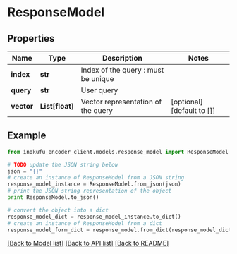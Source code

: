 # ResponseModel


## Properties
Name | Type | Description | Notes
------------ | ------------- | ------------- | -------------
**index** | **str** | Index of the query : must be unique | 
**query** | **str** | User query | 
**vector** | **List[float]** | Vector representation of the query | [optional] [default to []]

## Example

```python
from inokufu_encoder_client.models.response_model import ResponseModel

# TODO update the JSON string below
json = "{}"
# create an instance of ResponseModel from a JSON string
response_model_instance = ResponseModel.from_json(json)
# print the JSON string representation of the object
print ResponseModel.to_json()

# convert the object into a dict
response_model_dict = response_model_instance.to_dict()
# create an instance of ResponseModel from a dict
response_model_form_dict = response_model.from_dict(response_model_dict)
```
[[Back to Model list]](../README.md#documentation-for-models) [[Back to API list]](../README.md#documentation-for-api-endpoints) [[Back to README]](../README.md)


